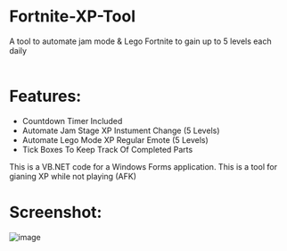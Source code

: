 # Fortnite-XP-Tool
A tool to automate jam mode &amp; Lego Fortnite to gain up to 5 levels each daily <br>
<br>
# Features:

 - Countdown Timer Included
 - Automate Jam Stage XP Instument Change (5 Levels)
 - Automate Lego Mode XP Regular Emote (5 Levels)
 - Tick Boxes To Keep Track Of Completed Parts

This is a VB.NET code for a Windows Forms application. This is a tool for gianing XP while not playing (AFK)

# Screenshot:
![image](https://github.com/aidanmacgregor/Fortnite-XP-Tool/assets/11254983/7e3eb5f6-9914-4d34-b21f-a739c8655c6a)

